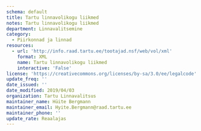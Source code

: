 ```yaml
---
schema: default
title: Tartu linnavolikogu liikmed
notes: Tartu linnavolikogu liikmed
department: Linnavalitsemine
category:
  - Piirkonnad ja linnad
resources:
  - url: 'http://info.raad.tartu.ee/tootajad.nsf/web/vol/xml'
    format: XML
    name: Tartu linnavolikogu liikmed
    interactive: 'False'
license: 'https://creativecommons.org/licenses/by-sa/3.0/ee/legalcode'
update_freq: ''
date_issued: ''
date_modified: 2019/04/03
organization: Tartu Linnavalitsus
maintainer_name: Hüite Bergmann
maintainer_email: Hyite.Bergmann@raad.tartu.ee
maintainer_phone: ''
update_rate: Reaalajas
---
```

